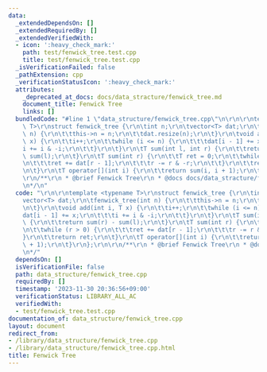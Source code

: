 ```yaml
---
data:
  _extendedDependsOn: []
  _extendedRequiredBy: []
  _extendedVerifiedWith:
  - icon: ':heavy_check_mark:'
    path: test/fenwick_tree.test.cpp
    title: test/fenwick_tree.test.cpp
  _isVerificationFailed: false
  _pathExtension: cpp
  _verificationStatusIcon: ':heavy_check_mark:'
  attributes:
    _deprecated_at_docs: docs/data_stracture/fenwick_tree.md
    document_title: Fenwick Tree
    links: []
  bundledCode: "#line 1 \"data_structure/fenwick_tree.cpp\"\n\r\n\r\ntemplate <typename\
    \ T>\r\nstruct fenwick_tree {\r\n\tint n;\r\n\tvector<T> dat;\r\n\tfenwick_tree(int\
    \ n) {\r\n\t\tthis->n = n;\r\n\t\tdat.resize(n);\r\n\t}\r\n\tvoid add(int i, T\
    \ x) {\r\n\t\ti++;\r\n\t\twhile (i <= n) {\r\n\t\t\tdat[i - 1] += x;\r\n\t\t\t\
    i += i & -i;\r\n\t\t}\r\n\t}\r\n\tT sum(int l, int r) {\r\n\t\treturn sum(r) -\
    \ sum(l);\r\n\t}\r\n\tT sum(int r) {\r\n\t\tT ret = 0;\r\n\t\twhile (r > 0) {\r\
    \n\t\t\tret += dat[r - 1];\r\n\t\t\tr -= r & -r;\r\n\t\t}\r\n\t\treturn ret;\r\
    \n\t}\r\n\tT operator[](int i) {\r\n\t\treturn sum(i, i + 1);\r\n\t}\r\n};\r\n\
    \r\n/**\r\n * @brief Fenwick Tree\r\n * @docs docs/data_stracture/fenwick_tree.md\r\
    \n*/\n"
  code: "\r\n\r\ntemplate <typename T>\r\nstruct fenwick_tree {\r\n\tint n;\r\n\t\
    vector<T> dat;\r\n\tfenwick_tree(int n) {\r\n\t\tthis->n = n;\r\n\t\tdat.resize(n);\r\
    \n\t}\r\n\tvoid add(int i, T x) {\r\n\t\ti++;\r\n\t\twhile (i <= n) {\r\n\t\t\t\
    dat[i - 1] += x;\r\n\t\t\ti += i & -i;\r\n\t\t}\r\n\t}\r\n\tT sum(int l, int r)\
    \ {\r\n\t\treturn sum(r) - sum(l);\r\n\t}\r\n\tT sum(int r) {\r\n\t\tT ret = 0;\r\
    \n\t\twhile (r > 0) {\r\n\t\t\tret += dat[r - 1];\r\n\t\t\tr -= r & -r;\r\n\t\t\
    }\r\n\t\treturn ret;\r\n\t}\r\n\tT operator[](int i) {\r\n\t\treturn sum(i, i\
    \ + 1);\r\n\t}\r\n};\r\n\r\n/**\r\n * @brief Fenwick Tree\r\n * @docs docs/data_stracture/fenwick_tree.md\r\
    \n*/"
  dependsOn: []
  isVerificationFile: false
  path: data_structure/fenwick_tree.cpp
  requiredBy: []
  timestamp: '2023-11-30 20:36:56+09:00'
  verificationStatus: LIBRARY_ALL_AC
  verifiedWith:
  - test/fenwick_tree.test.cpp
documentation_of: data_structure/fenwick_tree.cpp
layout: document
redirect_from:
- /library/data_structure/fenwick_tree.cpp
- /library/data_structure/fenwick_tree.cpp.html
title: Fenwick Tree
---
```

